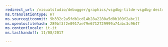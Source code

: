 ```yaml
---
redirect_url: /visualstudio/debugger/graphics/vsgdbg-tilde-vsgdbg-destructor
ms.translationtype: HT
ms.sourcegitcommit: 9b332c2a5fdb1cd14b28a2280a5d0b109f2abc11
ms.openlocfilehash: 289bf3f2e0917ae79e6712729999a74abc3c9647
ms.contentlocale: it-it
ms.lasthandoff: 11/08/2017

---
```

